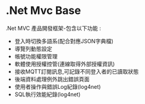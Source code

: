 # .Net Mvc Base
.Net MVC 產品開發框架-包含以下功能 :

<ul>
  <li>登入時切換多語系(配合對應JSON字典檔)</li>
  <li>導覽列動態設定</li>
  <li>帳號功能權限管理</li>
  <li>軟體使用授權控管(連線取得外部授權資訊)</li>
  <li>接收MQTT訂閱訊息,可記錄不同登入者的已讀取狀態</li>
  <li>後端資料處理例外跳出錯誤頁面</li>
  <li>使用者操作與錯誤Log紀錄(log4net)</li>
  <li>SQL執行效能紀錄(log4net)</li>
</ul>

